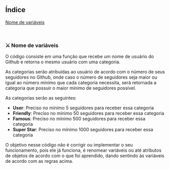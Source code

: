 ## Índice
[Nome de variáveis](#id1)<br>

<br>

<div id="id1"></div>

### ⚔️ Nome de variáveis 

O código consiste em uma função que recebe um nome de usuário do Github e retorna o mesmo usuário com uma categoria.

As categorias serão atribuídas ao usuário de acordo com o número de seus seguidores no Github, onde caso o número de seguidores seja maior ou igual ao número mínimo que cada categoria necessita, será retornada a categoria que possuir o maior mínimo de seguidores possível.

As categorias serão as seguintes:

- **User**: Preciso no mínimo 5 seguidores para receber essa categoria
- **Friendly**: Preciso no mínimo 50 seguidores para receber essa categoria
- **Famous**: Preciso no mínimo 500 seguidores para receber essa categoria
- **Super Star**: Preciso no mínimo 1000 seguidores para receber essa categoria

O objetivo nesse código não é corrigir ou implementar o seu funcionamento, pois ele já funciona, é renomear variáveis ou até atributos de objetos de acordo com o que foi aprendido, dando sentindo às variáveis de acordo com as regras acima.

<br>

<div id="id2"></div>



<br>